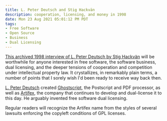 ```yaml
---
title: L. Peter Deutsch and Stig Hackvän
description: cooperation, licensing, and money in 1998
date: Mon 23 Aug 2021 05:01:12 PM PDT
tags:
- Free Software
- Open Source
- Business
- Dual Licensing
---
```


[This archived 1998 interview of L. Peter Deutsch by Stig Hackvän](https://web.archive.org/web/20041013082602/http://devlinux.org/deutsch-interview.html) will be worthwhile for anyone interested in free software, the software business, dual licensing, and the deeper tensions of cooperation and competition under intellectual property law.  It crystallizes, in remarkably plain terms, a number of points that I sorely wish I'd been ready to receive way back then.

[L. Peter Deutsch](https://en.wikipedia.org/wiki/L._Peter_Deutsch) created [Ghostscript](https://en.wikipedia.org/wiki/Ghostscript), the Postscript and PDF processor, as well as [Artifex](https://artifex.com/), the company that continues to develop and dual-license it to this day.  He arguably invented free software dual licensing.

Regular readers will recognize the Artifex name from the styles of several lawsuits enforcing the copyleft conditions of GPL licenses.
